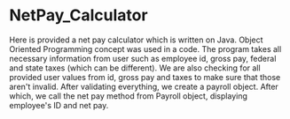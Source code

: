 # NetPay_Calculator
Here is provided a net pay calculator which is written on Java. 
Object Oriented Programming concept was used in a code.
The program takes all necessary information from user such as employee id, gross pay, federal and state taxes (which can be different).
We are also checking for all provided user values from id, gross pay and taxes to make sure that those aren't invalid.
After validating everything, we create a payroll object. After which, we call the net pay method from Payroll object, displaying employee's ID and net pay.
